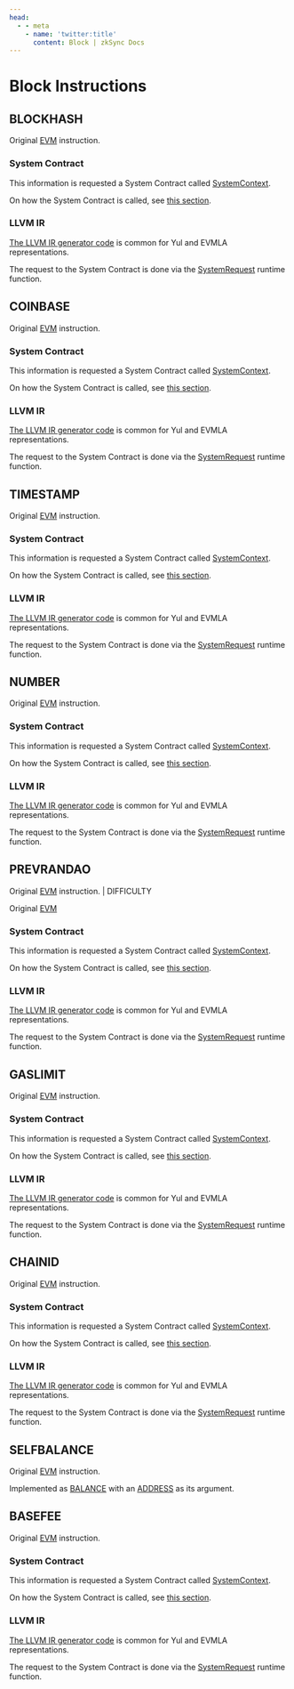 ```yaml
---
head:
  - - meta
    - name: 'twitter:title'
      content: Block | zkSync Docs
---
```


# Block Instructions

## BLOCKHASH

Original [EVM](https://www.evm.codes/#40?fork=shanghai) instruction.

### System Contract

This information is requested a System Contract called
[SystemContext](https://github.com/matter-labs/era-system-contracts/blob/main/contracts/SystemContext.sol).

On how the System Contract is called, see [this section](../../system-contracts.md#environmental-data-storage).

### LLVM IR

[The LLVM IR generator code](https://github.com/matter-labs/era-compiler-llvm-context/blob/main/src/eravm/evm/context.rs#L47)
is common for Yul and EVMLA representations.

The request to the System Contract is done via the
[SystemRequest](https://github.com/matter-labs/era-compiler-llvm-context/blob/main/src/eravm/context/function/runtime/system_request.rs)
runtime function.

## COINBASE

Original [EVM](https://www.evm.codes/#41?fork=shanghai) instruction.

### System Contract

This information is requested a System Contract called
[SystemContext](https://github.com/matter-labs/era-system-contracts/blob/main/contracts/SystemContext.sol).

On how the System Contract is called, see [this section](../../system-contracts.md#environmental-data-storage).

### LLVM IR

[The LLVM IR generator code](https://github.com/matter-labs/era-compiler-llvm-context/blob/main/src/eravm/evm/context.rs#L150)
is common for Yul and EVMLA representations.

The request to the System Contract is done via the
[SystemRequest](https://github.com/matter-labs/era-compiler-llvm-context/blob/main/src/eravm/context/function/runtime/system_request.rs)
runtime function.

## TIMESTAMP

Original [EVM](https://www.evm.codes/#42?fork=shanghai) instruction.

### System Contract

This information is requested a System Contract called
[SystemContext](https://github.com/matter-labs/era-system-contracts/blob/main/contracts/SystemContext.sol).

On how the System Contract is called, see [this section](../../system-contracts.md#environmental-data-storage).

### LLVM IR

[The LLVM IR generator code](https://github.com/matter-labs/era-compiler-llvm-context/blob/main/src/eravm/evm/context.rs#L98)
is common for Yul and EVMLA representations.

The request to the System Contract is done via the
[SystemRequest](https://github.com/matter-labs/era-compiler-llvm-context/blob/main/src/eravm/context/function/runtime/system_request.rs)
runtime function.

## NUMBER

Original [EVM](https://www.evm.codes/#43?fork=shanghai) instruction.

### System Contract

This information is requested a System Contract called
[SystemContext](https://github.com/matter-labs/era-system-contracts/blob/main/contracts/SystemContext.sol).

On how the System Contract is called, see [this section](../../system-contracts.md#environmental-data-storage).

### LLVM IR

[The LLVM IR generator code](https://github.com/matter-labs/era-compiler-llvm-context/blob/main/src/eravm/evm/context.rs#L81)
is common for Yul and EVMLA representations.

The request to the System Contract is done via the
[SystemRequest](https://github.com/matter-labs/era-compiler-llvm-context/blob/main/src/eravm/context/function/runtime/system_request.rs)
runtime function.

## PREVRANDAO

Original [EVM](https://www.evm.codes/#44?fork=shanghai) instruction. | DIFFICULTY

Original [EVM](https://www.evm.codes/#44?fork=grayGlacier)

### System Contract

This information is requested a System Contract called
[SystemContext](https://github.com/matter-labs/era-system-contracts/blob/main/contracts/SystemContext.sol).

On how the System Contract is called, see [this section](../../system-contracts.md#environmental-data-storage).

### LLVM IR

[The LLVM IR generator code](https://github.com/matter-labs/era-compiler-llvm-context/blob/main/src/eravm/evm/context.rs#L133)
is common for Yul and EVMLA representations.

The request to the System Contract is done via the
[SystemRequest](https://github.com/matter-labs/era-compiler-llvm-context/blob/main/src/eravm/context/function/runtime/system_request.rs)
runtime function.

## GASLIMIT

Original [EVM](https://www.evm.codes/#45?fork=shanghai) instruction.

### System Contract

This information is requested a System Contract called
[SystemContext](https://github.com/matter-labs/era-system-contracts/blob/main/contracts/SystemContext.sol).

On how the System Contract is called, see [this section](../../system-contracts.md#environmental-data-storage).

### LLVM IR

[The LLVM IR generator code](https://github.com/matter-labs/era-compiler-llvm-context/blob/main/src/eravm/evm/context.rs#L13)
is common for Yul and EVMLA representations.

The request to the System Contract is done via the
[SystemRequest](https://github.com/matter-labs/era-compiler-llvm-context/blob/main/src/eravm/context/function/runtime/system_request.rs)
runtime function.

## CHAINID

Original [EVM](https://www.evm.codes/#46?fork=shanghai) instruction.

### System Contract

This information is requested a System Contract called
[SystemContext](https://github.com/matter-labs/era-system-contracts/blob/main/contracts/SystemContext.sol).

On how the System Contract is called, see [this section](../../system-contracts.md#environmental-data-storage).

### LLVM IR

[The LLVM IR generator code](https://github.com/matter-labs/era-compiler-llvm-context/blob/main/src/eravm/evm/context.rs#L64)
is common for Yul and EVMLA representations.

The request to the System Contract is done via the
[SystemRequest](https://github.com/matter-labs/era-compiler-llvm-context/blob/main/src/eravm/context/function/runtime/system_request.rs)
runtime function.

## SELFBALANCE

Original [EVM](https://www.evm.codes/#47?fork=shanghai) instruction.

Implemented as [BALANCE](./environment.md#balance) with an [ADDRESS](./environment.md#address) as its argument.

## BASEFEE

Original [EVM](https://www.evm.codes/#48?fork=shanghai) instruction.

### System Contract

This information is requested a System Contract called
[SystemContext](https://github.com/matter-labs/era-system-contracts/blob/main/contracts/SystemContext.sol).

On how the System Contract is called, see [this section](../../system-contracts.md#environmental-data-storage).

### LLVM IR

[The LLVM IR generator code](https://github.com/matter-labs/era-compiler-llvm-context/blob/main/src/eravm/evm/context.rs#L167)
is common for Yul and EVMLA representations.

The request to the System Contract is done via the
[SystemRequest](https://github.com/matter-labs/era-compiler-llvm-context/blob/main/src/eravm/context/function/runtime/system_request.rs)
runtime function.
